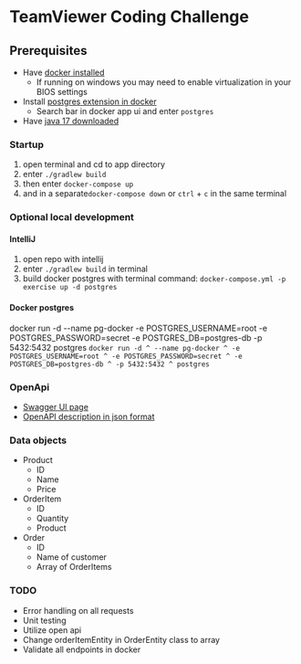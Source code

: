 # TeamViewer Coding Challenge

## Prerequisites
- Have [docker installed](https://docs.docker.com/engine/install/)
  - If running on windows you may need to enable virtualization in your BIOS settings
- Install [postgres extension in docker](https://hub.docker.com/_/postgres)
  - Search bar in docker app ui and enter `postgres`
- Have [java 17 downloaded](https://www.oracle.com/java/technologies/downloads/#java17)

### Startup
1. open terminal and cd to app directory
2. enter `./gradlew build`
3. then enter `docker-compose up`
4. and in a separate`docker-compose down` or `ctrl` + `c` in the same terminal

### Optional local development
#### IntelliJ
1. open repo with intellij
2. enter `./gradlew build` in terminal
3. build docker postgres with terminal command: `docker-compose.yml -p exercise up -d postgres`

#### Docker postgres

docker run -d --name pg-docker -e POSTGRES_USERNAME=root -e POSTGRES_PASSWORD=secret -e POSTGRES_DB=postgres-db -p 5432:5432 postgres
`
docker run -d ^
--name pg-docker ^
-e POSTGRES_USERNAME=root ^
-e POSTGRES_PASSWORD=secret ^
-e POSTGRES_DB=postgres-db ^
-p 5432:5432 ^
postgres
`
### OpenApi
- [Swagger UI page](http://localhost:8080/v3/swagger-ui.html) 
- [OpenAPI description in json format](http://localhost:8080/swagger-ui/index.html)

### Data objects

- Product
  - ID
  - Name
  - Price
- OrderItem
  - ID
  - Quantity
  - Product
- Order
  - ID
  - Name of customer
  - Array of OrderItems

### TODO
- Error handling on all requests
- Unit testing
- Utilize open api
- Change orderItemEntity in OrderEntity class to array
- Validate all endpoints in docker

